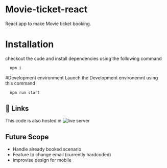 # Movie-ticket-react
React app to make Movie ticket booking.
# Installation
checkout the code and install dependencies using the following command
```bash
  npm i
```
#Development environment
Launch the Development environemnt using this command
```bash
  npm run start
```
## 🔗 Links
This code is also hosted in
![live server](https://movie-ticket-booking-1.netlify.app/)

## Future Scope

- Handle already booked scenario
- Feature to change email (currently hardcoded)
- improvise design for mobile
